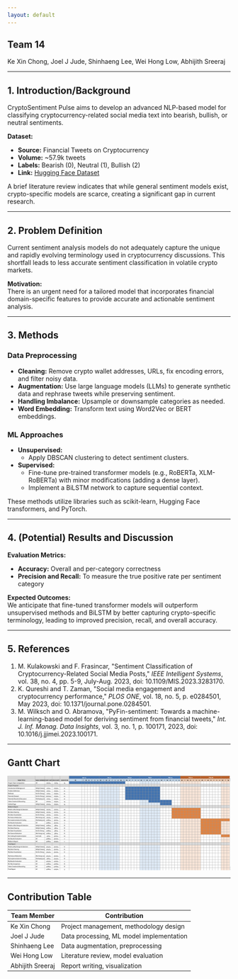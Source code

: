```yaml
---
layout: default
---
```


## Team 14  
Ke Xin Chong, Joel J Jude, Shinhaeng Lee, Wei Hong Low, Abhijith Sreeraj

---

## 1. Introduction/Background

CryptoSentiment Pulse aims to develop an advanced NLP-based model for classifying cryptocurrency-related social media text into bearish, bullish, or neutral sentiments.

**Dataset:**  
- **Source:** Financial Tweets on Cryptocurrency  
- **Volume:** ~57.9k tweets  
- **Labels:** Bearish (0), Neutral (1), Bullish (2)  
- **Link:** [Hugging Face Dataset](https://huggingface.co/datasets/StephanAkkerman/financial-tweets-crypto)

A brief literature review indicates that while general sentiment models exist, crypto-specific models are scarce, creating a significant gap in current research.

---

## 2. Problem Definition

Current sentiment analysis models do not adequately capture the unique and rapidly evolving terminology used in cryptocurrency discussions. This shortfall leads to less accurate sentiment classification in volatile crypto markets.

**Motivation:**  
There is an urgent need for a tailored model that incorporates financial domain-specific features to provide accurate and actionable sentiment analysis.

---

## 3. Methods

### Data Preprocessing
- **Cleaning:** Remove crypto wallet addresses, URLs, fix encoding errors, and filter noisy data.
- **Augmentation:** Use large language models (LLMs) to generate synthetic data and rephrase tweets while preserving sentiment.
- **Handling Imbalance:** Upsample or downsample categories as needed.
- **Word Embedding:** Transform text using Word2Vec or BERT embeddings.

### ML Approaches
- **Unsupervised:**  
  - Apply DBSCAN clustering to detect sentiment clusters.
- **Supervised:**  
  - Fine-tune pre-trained transformer models (e.g., RoBERTa, XLM-RoBERTa) with minor modifications (adding a dense layer).  
  - Implement a BiLSTM network to capture sequential context.

These methods utilize libraries such as scikit-learn, Hugging Face transformers, and PyTorch.

---

## 4. (Potential) Results and Discussion

**Evaluation Metrics:**  
- **Accuracy:** Overall and per-category correctness  
- **Precision and Recall:** To measure the true positive rate per sentiment category

**Expected Outcomes:**  
We anticipate that fine-tuned transformer models will outperform unsupervised methods and BiLSTM by better capturing crypto-specific terminology, leading to improved precision, recall, and overall accuracy.

---

## 5. References

1. M. Kulakowski and F. Frasincar, "Sentiment Classification of Cryptocurrency-Related Social Media Posts," *IEEE Intelligent Systems*, vol. 38, no. 4, pp. 5-9, July-Aug. 2023, doi: 10.1109/MIS.2023.3283170.  
2. K. Qureshi and T. Zaman, "Social media engagement and cryptocurrency performance," *PLOS ONE*, vol. 18, no. 5, p. e0284501, May 2023, doi: 10.1371/journal.pone.0284501.  
3. M. Wilksch and O. Abramova, "PyFin-sentiment: Towards a machine-learning-based model for deriving sentiment from financial tweets," *Int. J. Inf. Manag. Data Insights*, vol. 3, no. 1, p. 100171, 2023, doi: 10.1016/j.jjimei.2023.100171.

---

## Gantt Chart

![Gantt Chart](assets/css/gantt-chart.png)  

---

## Contribution Table

| **Team Member**    | **Contribution**                                    |
|--------------------|-----------------------------------------------------|
| Ke Xin Chong       | Project management, methodology design              |
| Joel J Jude        | Data processing, ML model implementation            |
| Shinhaeng Lee      | Data augmentation, preprocessing                    |
| Wei Hong Low       | Literature review, model evaluation                 |
| Abhijith Sreeraj   | Report writing, visualization                       |
